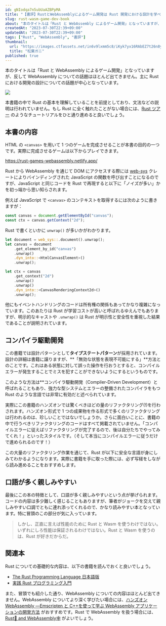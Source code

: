 ```yaml
---
id: gNIodqa7n5ubUaAZBPpMA
title: "【書評】RustとWebAssemblyによるゲーム開発は Rust 開発における設計を学べる良書"
slug: rust-wasm-game-dev-book
about: "本のタイトルは「Rust と WebAssembly によるゲーム開発」となっていますが、反して WebAssembly についての話題はほとんど出てきません。主に Rust における開発の設計についての話題が中心となっています。"
createdAt: "2023-07-30T22:39+09:00"
updatedAt: "2023-07-30T22:39+09:00"
tags: ["Rust", "WebAssembly", "書評"]
thumbnail:
  url: "https://images.ctfassets.net/in6v9lxmm5c8/iKyk7yx16RAbEZ7t26n8y/90db505fc06729d9f9ca6922ce894739/matsubagani_10878.png"
  title: "松葉ガニ"
published: true
---
```


本のタイトルは「Rust と WebAssembly によるゲーム開発」となっていますが、反して WebAssembly についての話題はほとんど出てきません。主に Rust における開発の設計についての話題が中心となっています。

![](https://images.ctfassets.net/in6v9lxmm5c8/4Rg0PcIpc8wRfw8kVhKSud/63f55a52663152ebab85d3c9f9818b01/51xr5OIL9-L._SX218_BO1_204_203_200_QL40_ML2_.jpg)

本書籍の中で Rust の基本を理解していることを前提としており、文法などの説明は行われていません。もし Rust に全く触れたことがない場合には、[Rust ツアー](https://tourofrust.com/00_ja.html) のようなチュートリアルをひと通り進めると良いでしょう。

## 本書の内容

HTML の `<canvas>` を用いて 1 つのゲームを完成させることが本書の目的の一つです。実際に完成させるゲームは以下からプレイできます。

https://rust-games-webassembly.netlify.app/

Rust から WebAssembly を通じて DOM にアクセスする際には [web-sys](https://rustwasm.github.io/wasm-bindgen/api/web_sys/) クレートによりバインディングされた JavaScript の関数を呼び出すことになるのですが、JavaScript と同じコードを Rust で再現すると以下に「ノイズが多い」かを初っ端から思い知らされます。

例えば JavaScript で `<canvas>` のコンテキストを取得するには次のように書きますが：

```js
const canvas = document.getElementById("canvas");
const ctx = canvas.getContext("2d");
```

Rust で書くといかに `unwrap()` が多いかがわかります。

```rust
let document = web_sys::.document().unwrap();
let canvas = document
    .get_element_by_id("canvas")
    .unwrap()
    .dyn_into::<HtmlCanvasElement>()
    .unwrap();

let ctx = canvas
    .get_context("2d")
    .unwrap()
    .unwrap()
    .dyn_into::<CanvasRenderingContext2d>()
    .unwrap();
```

他にもイベントハンドリングのコードは所有権の関係もあってかなり複雑になっています。このあたりは Rust が学習コストが高いと呼ばれるゆえんでもありますが、明示的なキャストや `.unwrap()` は Rust が明示性と安全性を重視した結果であることが説明されています。

## コンパイラ駆動開発

この書籍では設計パターンとして**タイプステートパターン**が採用されています。設計の詳細は書籍に譲りますが、**「無効な状態を表現不可能にする」**方法とのことです。これはある状態に対して誤った操作を行おうとすると、コンパイルエラーが発生することでミスを犯すことができないようにするというものです。

このような方法は\*\*コンパイラ駆動開発（Compiler-Driven Development）と呼ばれることもあり、強力な型システムとエラーの整備されたコンパイラをもつ Rust のような言語では非常に有効だと述べられています。

実際にこの書籍のハンズオンでは驚くべきほどの量のリファクタリング(!)を行わされます。ハンズオン形式で 1 つの成果物を作る形式で多くのリファクタリングは行われるのは、珍しいことではないでしょうか。さらに面白いことに、書籍の中で行うべきリファクタリングのコードはすべて掲載されていません。「コンパイルエラーに従えばリファクタリングが完了するので、後は自分たちでやってみてくれ！」といったスタイルです。（そして本当にコンパイルエラーに従うだけで進められるのです！）

この大量のリファクタリング作業を通じて、Rust が以下に安全な言語が身にしみてわかるようになります。実際に書籍を手に取った際には、必ず写経をしながら読み進めることをおすすめします。

## 口語が多く親しみやすい

最後にこの本の特徴として、口語が多く親しみやすいという点が挙げられます。コードの内容は多少難しく感じることもありますが、筆者がジョークを交えて親しみやすい口調でともに連れ添ってくれるので、かなり読みやすい本となっています。特に冒頭のこの部分が気に入っています。

> しかし、正直に言えば性能のために Rust と Wasm を使うわけではない。いずれにしろ性能は保証されるわけではない。Rust と Wasm を使うのは、Rust が好きだからだ。

## 関連本

Rust についての基礎的な内容は、以下の書籍を読んでおくと良いでしょう。

- [The Rust Programming Language 日本語版](https://doc.rust-jp.rs/book-ja/)
- [実践 Rust プログラミング入門](https://www.amazon.co.jp/dp/4798061700)

また、冒頭でも紹介した通り、WebAssembly についての内容はほとんど出てきません。WebAssembly についてより深く学びたい場合には、[ハンズオン WebAssembly ―Emscripten と C++を使って学ぶ WebAssembly アプリケーションの開発方法](https://www.amazon.co.jp/dp/4814400101)
がおすすめです。Rust で WebAssembly を扱う場合には、[Rust🦀 and WebAssembly🕸](https://moshg.github.io/rustwasm-book-ja/) がよいでしょう。
